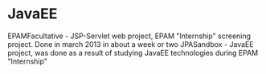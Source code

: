 JavaEE
======
EPAMFacultative - JSP-Servlet web project, EPAM "Internship" screening project. Done in march 2013 in about a week or two
JPASandbox - JavaEE project, was done as a result of studying JavaEE technologies during EPAM "Internship"
